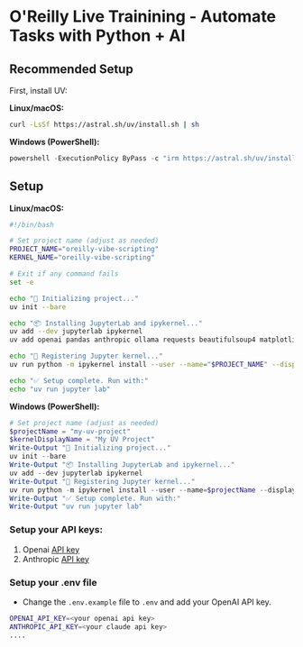 # O'Reilly Live Trainining - Automate Tasks with Python + AI 

## Recommended Setup

First, install UV:

**Linux/macOS:**
```bash
curl -LsSf https://astral.sh/uv/install.sh | sh
```

**Windows (PowerShell):**
```powershell
powershell -ExecutionPolicy ByPass -c "irm https://astral.sh/uv/install.ps1 | iex"
```

## Setup

**Linux/macOS:**
```bash
#!/bin/bash

# Set project name (adjust as needed)
PROJECT_NAME="oreilly-vibe-scripting"
KERNEL_NAME="oreilly-vibe-scripting"

# Exit if any command fails
set -e

echo "🔧 Initializing project..."
uv init --bare

echo "📦 Installing JupyterLab and ipykernel..."
uv add --dev jupyterlab ipykernel
uv add openai pandas anthropic ollama requests beautifulsoup4 matplotlib ipywidgets playwright

echo "🧠 Registering Jupyter kernel..."
uv run python -m ipykernel install --user --name="$PROJECT_NAME" --display-name "$KERNEL_NAME"

echo "✅ Setup complete. Run with:"
echo "uv run jupyter lab"
```

**Windows (PowerShell):**

```powershell
# Set project name (adjust as needed)
$projectName = "my-uv-project"
$kernelDisplayName = "My UV Project"
Write-Output "🔧 Initializing project..."
uv init --bare
Write-Output "📦 Installing JupyterLab and ipykernel..."
uv add --dev jupyterlab ipykernel
Write-Output "🧠 Registering Jupyter kernel..."
uv run python -m ipykernel install --user --name=$projectName --display-name "$kernelDisplayName"
Write-Output "✅ Setup complete. Run with:"
Write-Output "uv run jupyter lab"
```

### Setup your API keys:
1. Openai [API key](https://platform.openai.com/)
2. Anthropic [API key](https://docs.anthropic.com/en/docs/get-started)

### Setup your .env file

- Change the `.env.example` file to `.env` and add your OpenAI API key.

```bash
OPENAI_API_KEY=<your openai api key>
ANTHROPIC_API_KEY=<your claude api key>
....
```

<!-- 1. [](notebooks/9.0-building-email-assistant.ipynb)  
[![Open In Colab](https://colab.research.google.com/assets/colab-badge.svg)](https://colab.research.google.com/github/EnkrateiaLucca/oreilly-python-course/blob/main/notebooks/9.0-building-email-assistant.ipynb) -->